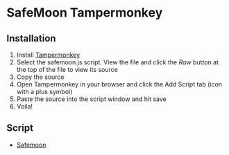 # SafeMoon Tampermonkey

## Installation

1. Install [Tampermonkey](https://tampermonkey.net/)
2. Select the safemoon.js script. View the file and click the _Raw_ button at the top of the file to view its source
3. Copy the source
4. Open Tampermonkey in your browser and click the Add Script tab (icon with a plus symbol)
5. Paste the source into the script window and hit save
6. Voila!

## Script

* [Safemoon](/safemoon.js)

